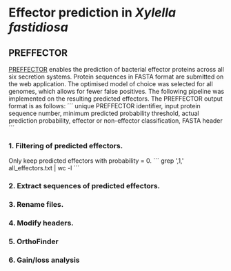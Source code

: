 # Effector prediction in _Xylella fastidiosa_

## PREFFECTOR
[PREFFECTOR](http://korkinlab.org/preffector) enables the prediction of bacterial effector proteins across all six secretion systems. Protein sequences in FASTA format are submitted on the web application. The optimised model of choice was selected for all genomes, which allows for fewer false positives. The following pipeline was implemented on the resulting predicted effectors. The PREFFECTOR output format is as follows:
´´´
unique PREFFECTOR identifier, input protein sequence number, minimum predicted probability threshold, actual prediction probability, effector or non-effector classification, FASTA header
´´´

### 1. Filtering of predicted effectors.
Only keep predicted effectors with probability = 0.
´´´
grep ',1,' all_effectors.txt | wc -l
´´´

### 2. Extract sequences of predicted effectors.


### 3. Rename files.


### 4. Modify headers.



### 5. OrthoFinder


### 6. Gain/loss analysis

